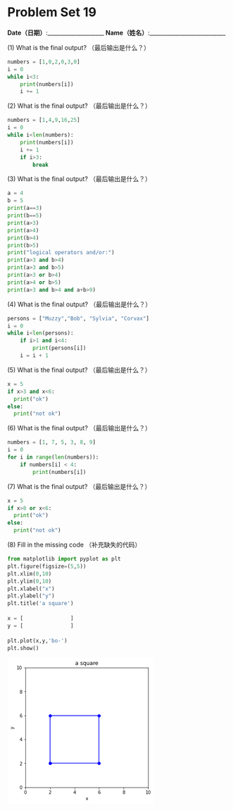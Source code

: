 # Problem Set 19
**Date（日期）**:____________________   **Name（姓名）**:___________________________

(1) What is the final output?  （最后输出是什么？）

```python
numbers = [1,0,2,0,3,0]
i = 0
while i<3:
    print(numbers[i])
    i += 1
```

(2) What is the final output?  （最后输出是什么？）

```python
numbers = [1,4,9,16,25]
i = 0
while i<len(numbers):
    print(numbers[i])
    i += 1
    if i>3:
        break
```

(3) What is the final output?  （最后输出是什么？）
```python
a = 4
b = 5
print(a==3)
print(b==5)
print(a>3)
print(a>4)
print(b>4)
print(b>5)
print("logical operators and/or:")
print(a>3 and b>4)
print(a>3 and b>5)
print(a>3 or b>4)
print(a>4 or b>5)
print(a>3 and b>4 and a+b>9)

```

(4) What is the final output?  （最后输出是什么？）
```python
persons = ["Muzzy","Bob", "Sylvia", "Corvax"]
i = 0
while i<len(persons):
    if i>1 and i<4:
        print(persons[i])
    i = i + 1
```

(5) What is the final output?  （最后输出是什么？）
```python
x = 5
if x>3 and x<6:
  print("ok")
else:
  print("not ok")
```

(6) What is the final output?  （最后输出是什么？）
```python
numbers = [1, 7, 5, 3, 8, 9]
i = 0
for i in range(len(numbers)):
    if numbers[i] < 4:
        print(numbers[i])
```

(7) What is the final output?  （最后输出是什么？）
```python
x = 5
if x>8 or x<6:
  print("ok")
else:
  print("not ok")
```

(8) Fill in the missing code  （补充缺失的代码）
```python
from matplotlib import pyplot as plt
plt.figure(figsize=(5,5))
plt.xlim(0,10)
plt.ylim(0,10)
plt.xlabel("x")
plt.ylabel("y")
plt.title('a square')

x = [               ]
y = [               ]

plt.plot(x,y,'bo-')
plt.show()
```

![lec19-1](./images/lec19-1.png)
